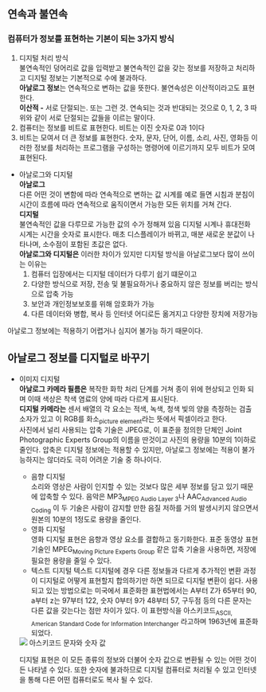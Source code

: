 ## 연속과 불연속
### 컴퓨터가 정보를 표현하는 기본이 되는 3가지 방식
1. 디지털 처리 방식  
불연속적인 덩어리로 값을 입력받고 불연속적인 값을 갖는 정보를 저장하고 처리하고 디지털 정보는 기본적으로 수에 불과하다.  
**아날로그 정보**는 연속적으로 변하는 값을 뜻한다.
불연속성은 이산적이라고도 표현한다.  
**이산적 -** 서로 단절되는. 또는 그런 것. 연속되는 것과 반대되는 것으로 0, 1, 2, 3 따위와 같이 서로 단절되는 값들을 이르는 말이다.  
2. 컴퓨터는 정보를 비트로 표현한다. 비트는 이진 숫자로 0과 1이다  
3. 비트는 모여서 더 큰 정보를 표현한다. 숫자, 문자, 단어, 이름, 소리, 사진, 영화등 이러한 정보를 처리하는 프로그램을 구성하는 명령어에 이르기까지 모두 비트가 모여 표현된다.
- 아날로그와 디지털  
**아날로그**  
다른 어떤 것이 변함에 따라 연속적으로 변하는 값
시계를 예로 들면 시침과 분침이 시간이 흐름에 따라 연속적으로 움직이면서 가능한 모든 위치를 거쳐 간다.  
**디지털**  
불연속적인 값을 다루므로 가능한 값의 수가 정해져 있음
디지털 시계나 휴대전화 시계는 시간을 숫자로 표시한다. 매초 디스플레이가 바뀌고, 매분 새로운 분값이 나타나며, 소수점이 포함된 초값은 없다.  
**아날로그와 디지털은** 이러한 차이가 있지만 디지털 방식을 아날로그보다 많이 쓰이는 이유는  
    1. 컴퓨터 입장에서는 디지털 데이터가 다루기 쉽기 떄문이고 
    2. 다양한 방식으로 저장, 전송 및 불필요하거나 중요하지 않은 정보를 버리는
        방식으로 압축 가능
    3. 보안과 개인정보보호를 위해 암호화가 가능
    4. 다른 데이터와 병합, 복사 등 인터넷 어디로든 옮겨지고 다양한 장치에 저장가능  

아날로그 정보에는 적용하기 어렵거나 심지어 불가능 하기 때문이다.  

## 아날로그 정보를 디지털로 바꾸기  
- 이미지 디지털  
**아날로그 카메라 필름은** 복작한 화학 처리 단계를 거쳐 종이 위에 현상되고 인화 되며 이때 색상은 착색 염료의 양에 따라 다르게 표시된다.  
**디지털 카메라는** 센서 배열의 각 요소는 적색, 녹색, 청색 빛의 양을 측정하는 검출 소자가 있고 이 RGB를 화소<sub>picture element</sub>라는 뜻에서 픽셀이라고 한다.  
사진에서 널리 사용되는 압축 기술은 JPEG로, 이 표준을 정의한 단체인 Joint Photographic Experts Group의 이름을 딴것이고 사진의 용량을 10분의 1이하로 줄인다. 압축은 디지털 정보에는 적용할 수 있지만, 아날로그 정보에는 적용이 불가능하지는 않더라도 극히 어려운 기술 중 하나이다.  
    - 음향 디지털  
    소리와 영상은 사람이 인지할 수 있는 것보다 많은 세부 정보를 담고 있기 때문에 압축할 수 있다. 음악은 MP3<sub>MPEG Audio Layer 3</sub>나 AAC<sub>Advanced Audio Coding</sub> 이 두 기술은 사람이 감지할 만한 음질 저하를 거의 발생시키지 않으면서 원본의 10분의 1정도로 용량을 줄인다.
    - 영화 디지털  
    영화 디지털 표현은 음향과 영상 요소를 결합하고 동기화한다. 표준 동영상 표현 기술인 MPEG<sub>Moving Picture Experts Group</sub> 같은 압축 기술을 사용하면, 저장에 필요한 용량을 줄일 수 있다. 
    - 텍스트 디지털
    텍스트 디지털에 경우 다른 정보들과 다르게 추가적인 변환 과정이 디지털로 어떻게 표현할지 합의하기만 하면 되므로 디지털 변환이 쉽다.
    사용되고 있는 방법으로는 미국에서 표준화한 표현법에서는 A부터 Z가 65부터 90, a부터 z는 97부터 122, 숫자 0부터 9가 48부터 57, 구두점 등의 다른 문자는 다른 값을 갖는다는 점만 차이가 있다. 이 표현방식을 아스키코드<sub>ASCII, American Standard Code for Information Interchanger</sub> 라고하며 1963년에 표준화 되었다.  
    <img src=https://t1.daumcdn.net/cfile/tistory/992B0A405B7A81F41C>  
            아스키코드 문자와 숫자 값  

    디지털 표현은 이 모든 종류의 정보와 더불어 숫자 값으로 변환될 수 있는 어떤 것이든 나타낼 수 있다. 또한 숫자에 불과하므로 디지털 컴퓨터로 처리될 수 있고 인터넷을 통해 다른 어떤 컴퓨터로도 복사 될 수 있다.